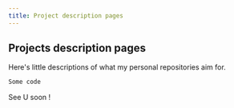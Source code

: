 ```yaml
---
title: Project description pages
---
```


## Projects description pages

Here's little descriptions of what my personal repositories aim for.

```sh
Some code
```

See U soon !
